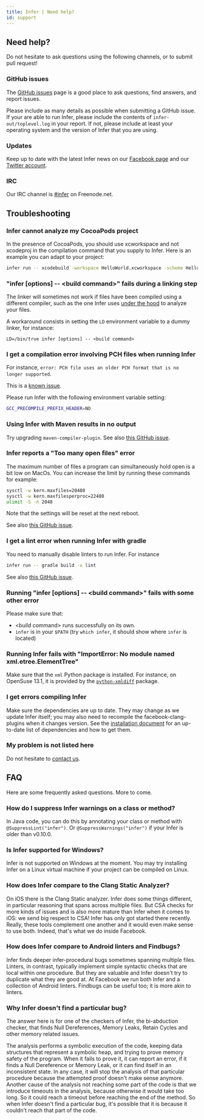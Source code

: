 ```yaml
---
title: Infer | Need help?
id: support
---
```


## Need help?

Do not hesitate to ask questions using the following channels, or to submit pull
request!

### GitHub issues

The [GitHub issues](https://github.com/facebook/Infer/issues) page is a good
place to ask questions, find answers, and report issues.

Please include as many details as possible when submitting a GitHub issue. If
your are able to run Infer, please include the contents of
`infer-out/toplevel.log` in your report. If not, please include at least your
operating system and the version of Infer that you are using.

### Updates

Keep up to date with the latest Infer news on our
[Facebook page](https://www.facebook.com/inferstaticanalyzer/) and our
[Twitter account](https://twitter.com/fbinfer).

### IRC

Our IRC channel is [#infer](irc://chat.freenode.net/infer) on Freenode.net.

## Troubleshooting

### Infer cannot analyze my CocoaPods project

In the presence of CocoaPods, you should use xcworkspace and not xcodeproj in
the compilation command that you supply to Infer. Here is an example you can
adapt to your project:

```bash
infer run -- xcodebuild -workspace HelloWorld.xcworkspace -scheme HelloWorld
```

### "infer [options] -- \<build command\>" fails during a linking step

The linker will sometimes not work if files have been compiled using a different
compiler, such as the one Infer uses [under the hood](/docs/next/infer-workflow) to
analyze your files.

A workaround consists in setting the `LD` environment variable to a dummy
linker, for instance:

```
LD=/bin/true infer [options] -- <build command>
```

### I get a compilation error involving PCH files when running Infer

For instance,
`error: PCH file uses an older PCH format that is no longer supported`.

This is a [known issue](https://github.com/facebook/infer/issues/96).

Please run Infer with the following environment variable setting:

```bash
GCC_PRECOMPILE_PREFIX_HEADER=NO
```

### Using Infer with Maven results in no output

Try upgrading `maven-compiler-plugin`. See also
[this GitHub issue](https://github.com/facebook/infer/issues/38).

### Infer reports a "Too many open files" error

The maximum number of files a program can simultaneously hold open is a bit low
on MacOs. You can increase the limit by running these commands for example:

```bash
sysctl -w kern.maxfiles=20480
sysctl -w kern.maxfilesperproc=22480
ulimit -S -n 2048
```

Note that the settings will be reset at the next reboot.

See also [this GitHub issue](https://github.com/facebook/infer/issues/22).

### I get a lint error when running Infer with gradle

You need to manually disable linters to run Infer. For instance

```bash
infer run -- gradle build -x lint
```

See also [this GitHub issue](https://github.com/facebook/infer/issues/58).

### Running "infer [options] -- \<build command\>" fails with some other error

Please make sure that:

- \<build command\> runs successfully on its own.
- `infer` is in your `$PATH` (try `which infer`, it should show where `infer` is
  located)

### Running Infer fails with "ImportError: No module named xml.etree.ElementTree"

Make sure that the `xml` Python package is installed. For instance, on OpenSuse
13.1, it is provided by the
[`python-xmldiff`](http://software.opensuse.org/download.html?project=XML&package=python-xmldiff)
package.

### I get errors compiling Infer

Make sure the dependencies are up to date. They may change as we update Infer
itself; you may also need to recompile the facebook-clang-plugins when it
changes version. See the
[installation document](https://github.com/facebook/infer/blob/master/INSTALL.md)
for an up-to-date list of dependencies and how to get them.

### My problem is not listed here

Do not hesitate to [contact us](support#need-help?).

## FAQ

Here are some frequently asked questions. More to come.

### How do I suppress Infer warnings on a class or method?

In Java code, you can do this by annotating your class or method with
`@SuppressLint("infer")`. Or `@SuppressWarnings("infer")` if your Infer is older
than v0.10.0.

### Is Infer supported for Windows?

Infer is not supported on Windows at the moment. You may try installing Infer on
a Linux virtual machine if your project can be compiled on Linux.

### How does Infer compare to the Clang Static Analyzer?

On iOS there is the Clang Static analyzer. Infer does some things different, in
particular reasoning that spans across multiple files. But CSA checks for more
kinds of issues and is also more mature than Infer when it comes to iOS: we send
big respect to CSA! Infer has only got started there recently. Really, these
tools complement one another and it would even make sense to use both. Indeed,
that's what we do inside Facebook.

### How does Infer compare to Android linters and Findbugs?

Infer finds deeper infer-procedural bugs sometimes spanning multiple files.
Linters, in contrast, typically implement simple syntactic checks that are local
within one procedure. But they are valuable and Infer doesn't try to duplicate
what they are good at. At Facebook we run both Infer and a collection of Android
linters. Findbugs can be useful too; it is more akin to linters.

### Why Infer doesn't find a particular bug?

The answer here is for one of the checkers of Infer, the bi-abduction checker,
that finds Null Dereferences, Memory Leaks, Retain Cycles and other memory
related issues.

The analysis performs a symbolic execution of the code, keeping data structures
that represent a symbolic heap, and trying to prove memory safety of the
program. When it fails to prove it, it can report an error, if it finds a Null
Dereference or Memory Leak, or it can find itself in an inconsistent state. In
any case, it will stop the analysis of that particular procedure because the
attempted proof doesn't make sense anymore. Another cause of the analysis not
reaching some part of the code is that we introduce timeouts in the analysis,
because otherwise it would take too long. So it could reach a timeout before
reaching the end of the method. So when Infer doesn't find a particular bug,
it's possible that it is because it couldn't reach that part of the code.
